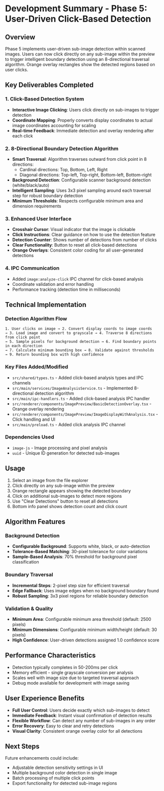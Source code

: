 # Development Summary - Phase 5: User-Driven Click-Based Detection

## Overview

Phase 5 implements user-driven sub-image detection within scanned images. Users can now click directly on any sub-image within the preview to trigger intelligent boundary detection using an 8-directional traversal algorithm. Orange overlay rectangles show the detected regions based on user clicks.

## Key Deliverables Completed

### 1. Click-Based Detection System
- **Interactive Image Clicking**: Users click directly on sub-images to trigger detection
- **Coordinate Mapping**: Properly converts display coordinates to actual image coordinates accounting for scaling
- **Real-time Feedback**: Immediate detection and overlay rendering after each click

### 2. 8-Directional Boundary Detection Algorithm
- **Smart Traversal**: Algorithm traverses outward from click point in 8 directions:
  - Cardinal directions: Top, Bottom, Left, Right
  - Diagonal directions: Top-left, Top-right, Bottom-left, Bottom-right
- **Background Detection**: Configurable scanner background detection (white/black/auto)
- **Intelligent Sampling**: Uses 3x3 pixel sampling around each traversal step for robust boundary detection
- **Minimum Thresholds**: Respects configurable minimum area and dimension requirements

### 3. Enhanced User Interface
- **Crosshair Cursor**: Visual indicator that the image is clickable
- **Click Instructions**: Clear guidance on how to use the detection feature
- **Detection Counter**: Shows number of detections from number of clicks
- **Clear Functionality**: Button to reset all click-based detections
- **Orange Overlays**: Consistent color coding for all user-generated detections

### 4. IPC Communication
- Added `image:analyze-click` IPC channel for click-based analysis
- Coordinate validation and error handling
- Performance tracking (detection time in milliseconds)

## Technical Implementation

### Detection Algorithm Flow
```
1. User clicks on image → 2. Convert display coords to image coords
→ 3. Load image and convert to grayscale → 4. Traverse 8 directions from click point
→ 5. Sample pixels for background detection → 6. Find boundary points in each direction
→ 7. Calculate minimum bounding box → 8. Validate against thresholds
→ 9. Return bounding box with high confidence
```

### Key Files Added/Modified
- `src/shared/types.ts` - Added click-based analysis types and IPC channels
- `src/main/services/ImageAnalysisService.ts` - Implemented 8-directional detection algorithm
- `src/main/ipc-handlers.ts` - Added click-based analysis IPC handler
- `src/renderer/components/ImagePreview/BasicDetectionOverlay.tsx` - Orange overlay rendering
- `src/renderer/components/ImagePreview/ImageDisplayWithAnalysis.tsx` - Click handling and UI
- `src/main/preload.ts` - Added click analysis IPC channel

### Dependencies Used
- `image-js` - Image processing and pixel analysis
- `uuid` - Unique ID generation for detected sub-images

## Usage

1. Select an image from the file explorer
2. Click directly on any sub-image within the preview
3. Orange rectangle appears showing the detected boundary
4. Click on additional sub-images to detect more regions
5. Use "Clear Detections" button to reset all detections
6. Bottom info panel shows detection count and click count

## Algorithm Features

### Background Detection
- **Configurable Background**: Supports white, black, or auto-detection
- **Tolerance-Based Matching**: 30-pixel tolerance for color variations
- **Sample-Based Analysis**: 70% threshold for background pixel classification

### Boundary Traversal
- **Incremental Steps**: 2-pixel step size for efficient traversal
- **Edge Fallback**: Uses image edges when no background boundary found
- **Robust Sampling**: 3x3 pixel regions for reliable boundary detection

### Validation & Quality
- **Minimum Area**: Configurable minimum area threshold (default: 2500 pixels)
- **Minimum Dimensions**: Configurable minimum width/height (default: 30 pixels)
- **High Confidence**: User-driven detections assigned 1.0 confidence score

## Performance Characteristics

- Detection typically completes in 50-200ms per click
- Memory efficient - single grayscale conversion per analysis
- Scales well with image size due to targeted traversal approach
- Debug mode available for development with image saving

## User Experience Benefits

- **Full User Control**: Users decide exactly which sub-images to detect
- **Immediate Feedback**: Instant visual confirmation of detection results
- **Flexible Workflow**: Can detect any number of sub-images in any order
- **Error Recovery**: Easy to clear and retry detections
- **Visual Clarity**: Consistent orange overlay color for all detections

## Next Steps

Future enhancements could include:
- Adjustable detection sensitivity settings in UI
- Multiple background color detection in single image
- Batch processing of multiple click points
- Export functionality for detected sub-image regions 